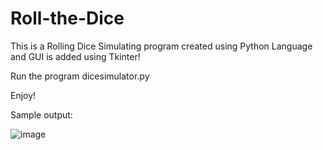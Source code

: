 # Roll-the-Dice

This is a Rolling Dice Simulating program created using Python Language and GUI is added using Tkinter!

Run the program dicesimulator.py

Enjoy!

Sample output:

![image](https://user-images.githubusercontent.com/66078898/117999969-057acc00-b363-11eb-9b1a-d37dd5d05472.png)
